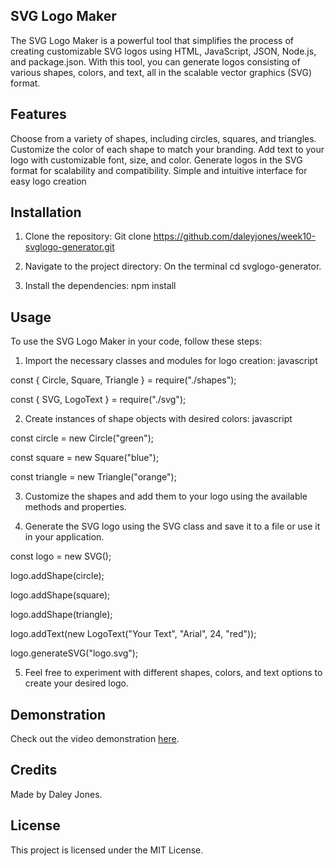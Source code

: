 ## SVG Logo Maker
The SVG Logo Maker is a powerful tool that simplifies the process of creating customizable SVG logos using HTML, JavaScript, JSON, Node.js, and package.json. With this tool, you can generate logos consisting of various shapes, colors, and text, all in the scalable vector graphics (SVG) format.

## Features
Choose from a variety of shapes, including circles, squares, and triangles.
Customize the color of each shape to match your branding.
Add text to your logo with customizable font, size, and color.
Generate logos in the SVG format for scalability and compatibility.
Simple and intuitive interface for easy logo creation
## Installation

1. Clone the repository: Git clone https://github.com/daleyjones/week10-svglogo-generator.git

2. Navigate to the project directory: On the terminal cd svglogo-generator.


3. Install the dependencies: npm install


## Usage
To use the SVG Logo Maker in your code, follow these steps:

1. Import the necessary classes and modules for logo creation:
javascript

const { Circle, Square, Triangle } = require("./shapes");

const { SVG, LogoText } = require("./svg");

2. Create instances of shape objects with desired colors:
javascript

const circle = new Circle("green");

const square = new Square("blue");

const triangle = new Triangle("orange");

3. Customize the shapes and add them to your logo using the available methods and properties.

4. Generate the SVG logo using the SVG class and save it to a file or use it in your application.



const logo = new SVG();

logo.addShape(circle);

logo.addShape(square);

logo.addShape(triangle);

logo.addText(new LogoText("Your Text", "Arial", 24, "red"));

logo.generateSVG("logo.svg");

5. Feel free to experiment with different shapes, colors, and text options to create your desired logo.


## Demonstration
Check out the video demonstration [here](https://drive.google.com/file/d/1vWsrhfCpOc63NZrNCfvteu8s53qcxyCX/view).

## Credits
Made by Daley Jones.

## License
This project is licensed under the MIT License.